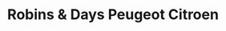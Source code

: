 ---
title: "Robins & Days Peugeot Citroen"
url: /newport/robins-und-days-peugeot-citroen/
shop: Autohaus
---